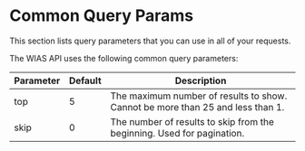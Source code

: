 # Common Query Params

<aside class="notice">
This section lists query parameters that you can use in all of your requests.
</aside>

The WIAS API uses the following common query parameters:

Parameter | Default | Description
--------- | ------- | -----------
top | 5 | The maximum number of results to show. Cannot be more than 25 and less than 1.
skip | 0 | The number of results to skip from the beginning. Used for pagination.
